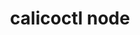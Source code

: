 ---
title: calicoctl node
canonical_url: 'https://docs.projectcalico.org/v3.9/reference/calicoctl/node/index'
---